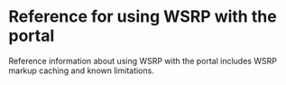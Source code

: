 # Reference for using WSRP with the portal

Reference information about using WSRP with the portal includes WSRP markup caching and known limitations.